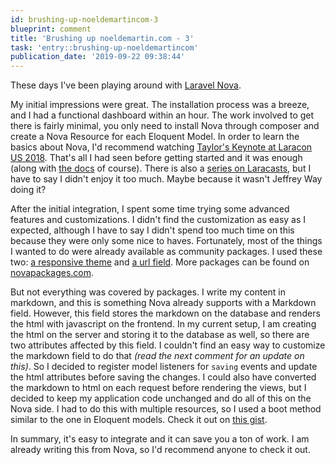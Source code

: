 ```yaml
---
id: brushing-up-noeldemartincom-3
blueprint: comment
title: 'Brushing up noeldemartin.com - 3'
task: 'entry::brushing-up-noeldemartincom'
publication_date: '2019-09-22 09:38:44'
---
```


These days I've been playing around with [Laravel Nova](https://nova.laravel.com/).

My initial impressions were great. The installation process was a breeze, and I had a functional dashboard within an hour. The work involved to get there is fairly minimal, you only need to install Nova through composer and create a Nova Resource for each Eloquent Model. In order to learn the basics about Nova, I'd recommend watching [Taylor's Keynote at Laracon US 2018](https://www.youtube.com/watch?v=pLcM3mpZSV0). That's all I had seen before getting started and it was enough (along with [the docs](https://nova.laravel.com/docs) of course). There is also a [series on Laracasts](https://laracasts.com/series/laravel-nova-mastery), but I have to say I didn't enjoy it too much. Maybe because it wasn't Jeffrey Way doing it?

After the initial integration, I spent some time trying some advanced features and customizations. I didn't find the customization as easy as I expected, although I have to say I didn't spend too much time on this because they were only some nice to haves. Fortunately, most of the things I wanted to do were already available as community packages. I used these two: [a responsive theme](https://github.com/gregoriohc/laravel-nova-theme-responsive) and [a url field](https://github.com/inspheric/nova-url-field). More packages can be found on [novapackages.com](https://novapackages.com/).

But not everything was covered by packages. I write my content in markdown, and this is something Nova already supports with a Markdown field. However, this field stores the markdown on the database and renders the html with javascript on the frontend. In my current setup, I am creating the html on the server and storing it to the database as well, so there are two attributes affected by this field. I couldn't find an easy way to customize the markdown field to do that _(read the next comment for an update on this)_. So I decided to register model listeners for `saving` events and update the html attributes before saving the changes. I could also have converted the markdown to html on each request before rendering the views, but I decided to keep my application code unchanged and do all of this on the Nova side. I had to do this with multiple resources, so I used a boot method similar to the one in Eloquent models. Check it out on [this gist](https://gist.github.com/NoelDeMartin/fcc3dd15030c2137f2d5b7d871c73086).

In summary, it's easy to integrate and it can save you a ton of work. I am already writing this from Nova, so I'd recommend anyone to check it out.
